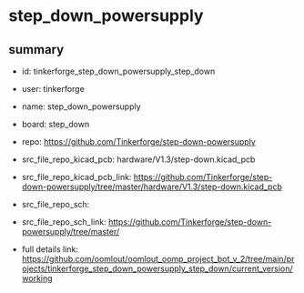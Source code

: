 # step_down_powersupply
 
## summary 
* id: tinkerforge_step_down_powersupply_step_down
* user: tinkerforge
* name: step_down_powersupply
* board: step_down
* repo: https://github.com/Tinkerforge/step-down-powersupply
* src_file_repo_kicad_pcb: hardware/V1.3/step-down.kicad_pcb
* src_file_repo_kicad_pcb_link: https://github.com/Tinkerforge/step-down-powersupply/tree/master/hardware/V1.3/step-down.kicad_pcb


* src_file_repo_sch: 
* src_file_repo_sch_link: https://github.com/Tinkerforge/step-down-powersupply/tree/master/
* full details link: https://github.com/oomlout/oomlout_oomp_project_bot_v_2/tree/main/projects/tinkerforge_step_down_powersupply_step_down/current_version/working  







